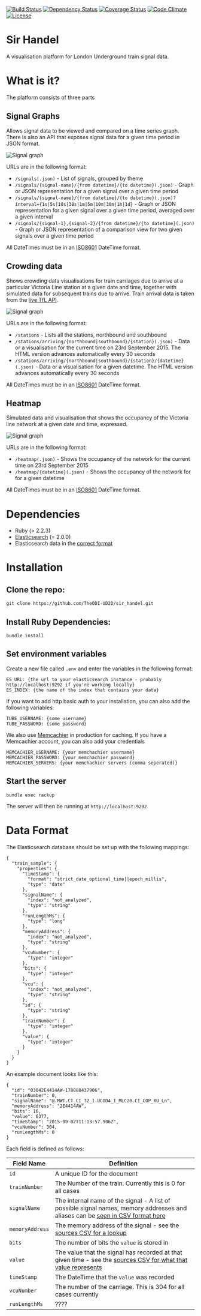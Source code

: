 [![Build Status](http://img.shields.io/travis/TheODI-UD2D/sir_handel.svg?style=flat-square)](https://travis-ci.org/TheODI-UD2D/sir_handel)
[![Dependency Status](http://img.shields.io/gemnasium/TheODI-UD2D/sir_handel.svg?style=flat-square)](https://gemnasium.com/TheODI-UD2D/sir_handel)
[![Coverage Status](http://img.shields.io/coveralls/TheODI-UD2D/sir_handel.svg?style=flat-square)](https://coveralls.io/r/TheODI-UD2D/sir_handel)
[![Code Climate](http://img.shields.io/codeclimate/github/TheODI-UD2D/sir_handel.svg?style=flat-square)](https://codeclimate.com/github/TheODI-UD2D/sir_handel)
[![License](http://img.shields.io/:license-mit-blue.svg?style=flat-square)](http://TheODI-UD2D.mit-license.org)

# Sir Handel

A visualisation platform for London Underground train signal data.

# What is it?

The platform consists of three parts

## Signal Graphs

Allows signal data to be viewed and compared on a time series graph. There is also an API that exposes signal data for a given time period in JSON format.

![Signal graph](https://raw.githubusercontent.com/TheODI-UD2D/sir_handel/master/signal-screenshot.png)


URLs are in the following format:

* ``/signals(.json)`` - List of signals, grouped by theme
* ``/signals/{signal-name}/{from datetime}/{to datetime}(.json)`` - Graph or JSON representation for a given signal over a given time period
* ``/signals/{signal-name}/{from datetime}/{to datetime}(.json)?interval={1s|5s|10s|30s|1m|5m|10m|30m|1h|1d}`` - Graph or JSON representation for a given signal over a given time period, averaged over a given interval
* ``/signals/{signal-1},{signal-2}/{from datetime}/{to datetime}(.json)`` - Graph or JSON representation of a comparison view for two given signals over a given time period

All DateTimes must be in an [ISO8601](https://tools.ietf.org/html/rfc3339) DateTime format.

## Crowding data

Shows crowding data visualisations for train carriages due to arrive at a particular Victoria Line station at a given date and time, together with simulated data for subsequent trains due to arrive. Train arrival data is taken from the [live TfL API](https://api.tfl.gov.uk/).

![Signal graph](https://raw.githubusercontent.com/TheODI-UD2D/sir_handel/master/crowding-screenshot.png)

URLs are in the following format:

* ``/stations`` - Lists all the stations, northbound and southbound
* ``/stations/arriving/{northbound|southbound}/{station}(.json)`` - Data or a visualisation for the current time on 23rd September 2015. The HTML version advances automatically every 30 seconds
* ``/stations/arriving/{northbound|southbound}/{station}/{datetime}(.json)`` - Data or a visualisation for a given datetime. The HTML version advances automatically every 30 seconds

All DateTimes must be in an [ISO8601](https://tools.ietf.org/html/rfc3339) DateTime format.

## Heatmap

Simulated data and visualisation that shows the occupancy of the Victoria line network at a given date and time, expressed.

![Signal graph](https://raw.githubusercontent.com/TheODI-UD2D/sir_handel/master/heatmap-screenshot.png)

URLs are in the following format:

* ``/heatmap(.json)`` - Shows the occupancy of the network for the current time on 23rd September 2015
* ``/heatmap/{datetime}(.json)`` - Shows the occupancy of the network for for a given datetime

All DateTimes must be in an [ISO8601](https://tools.ietf.org/html/rfc3339) DateTime format.

# Dependencies

* Ruby (> 2.2.3)
* [Elasticsearch](https://www.elastic.co/products/elasticsearch) (= 2.0.0)
* Elasticsearch data in the [correct format](#data_format)

# Installation

## Clone the repo:

    git clone https://github.com/TheODI-UD2D/sir_handel.git

## Install Ruby Dependencies:

    bundle install

## Set environment variables

Create a new file called `.env` and enter the variables in the following format:

    ES_URL: {the url to your elasticsearch instance - probably http://localhost:9292 if you're working locally}
    ES_INDEX: {the name of the index that contains your data}

If you want to add http basic auth to your installation, you can also add the following variables:

    TUBE_USERNAME: {some username}
    TUBE_PASSWORD: {some password}

We also use [Memcachier](https://www.memcachier.com/) in production for caching. If you have a Memcachier account, you can also add your credentials

    MEMCACHIER_USERNAME: {your memchachier username}
    MEMCACHIER_PASSWORD: {your memchachier password}
    MEMCACHIER_SERVERS: {your memchachier servers (comma seperated)}

## Start the server

    bundle exec rackup

The server will then be running at ``http://localhost:9292``

# Data Format

The Elasticsearch database should be set up with the following mappings:

    {
      "train_sample": {
        "properties": {
          "timeStamp": {
            "format": "strict_date_optional_time||epoch_millis",
            "type": "date"
          },
          "signalName": {
            "index": "not_analyzed",
            "type": "string"
          },
          "runLengthMs": {
            "type": "long"
          },
          "memoryAddress": {
            "index": "not_analyzed",
            "type": "string"
          },
          "vcuNumber": {
            "type": "integer"
          },
          "bits": {
            "type": "integer"
          },
          "vcu": {
            "index": "not_analyzed",
            "type": "string"
          },
          "id": {
            "type": "string"
          },
          "trainNumber": {
            "type": "integer"
          },
          "value": {
            "type": "integer"
          }
        }
      }
    }

An example document looks like this:

    {
      "id": "03042E4414AW-178888437906",
      "trainNumber": 0,
      "signalName": "@.MWT.CT_CI_T2_1.UCOD4_I_MLC20.CI_COP_XU_Ln",
      "memoryAddress": "2E4414AW",
      "bits": 16,
      "value": 6377,
      "timeStamp": "2015-09-02T11:13:57.906Z",
      "vcuNumber": 304,
      "runLengthMs": 0
    }

Each field is defined as follows:

| Field Name      | Definition |
|-----------------|------------|
| `id`            | A unique ID for the document |
| `trainNumber`   | The Number of the train. Currently this is 0 for all cases |
| `signalName`    | The internal name of the signal - A list of possible signal names, memory addresses and aliases can be [seen in CSV format here](config/sources/signals.csv) |
| `memoryAddress` | The memory address of the signal - see the [sources CSV for a lookup](config/sources/signals.csv) |
| `bits`          | The number of bits the `value` is stored in |
| `value`         | The value that the signal has recorded at that given time - see the [sources CSV for what that value represents](config/sources/signals.csv) |
| `timeStamp`     | The DateTime that the `value` was recorded |
| `vcuNumber`     | The number of the carriage. This is 304 for all cases currently |
| `runLengthMs`   | ???? |
